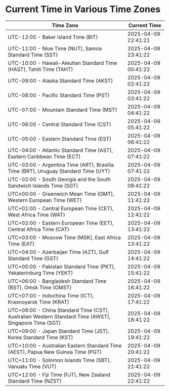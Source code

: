 # Current Time in Various Time Zones

| Time Zone | Current Time |
|-----------|--------------|
| UTC-12:00 - Baker Island Time (BIT) | 2025-04-09 22:41:21 |
| UTC-11:00 - Niue Time (NUT), Samoa Standard Time (SST) | 2025-04-08 23:41:22 |
| UTC-10:00 - Hawaii-Aleutian Standard Time (HAST), Tahiti Time (TAHT) | 2025-04-09 00:41:22 |
| UTC-09:00 - Alaska Standard Time (AKST) | 2025-04-09 02:41:22 |
| UTC-08:00 - Pacific Standard Time (PST) | 2025-04-09 03:41:22 |
| UTC-07:00 - Mountain Standard Time (MST) | 2025-04-09 04:41:22 |
| UTC-06:00 - Central Standard Time (CST) | 2025-04-09 05:41:22 |
| UTC-05:00 - Eastern Standard Time (EST) | 2025-04-09 06:41:22 |
| UTC-04:00 - Atlantic Standard Time (AST), Eastern Caribbean Time (ECT) | 2025-04-09 07:41:22 |
| UTC-03:00 - Argentina Time (ART), Brasília Time (BRT), Uruguay Standard Time (UYT) | 2025-04-09 07:41:22 |
| UTC-02:00 - South Georgia and the South Sandwich Islands Time (SGT) | 2025-04-09 08:41:22 |
| UTC±00:00 - Greenwich Mean Time (GMT), Western European Time (WET) | 2025-04-09 11:41:22 |
| UTC+01:00 - Central European Time (CET), West Africa Time (WAT) | 2025-04-09 12:41:22 |
| UTC+02:00 - Eastern European Time (EET), Central Africa Time (CAT) | 2025-04-09 13:41:22 |
| UTC+03:00 - Moscow Time (MSK), East Africa Time (EAT) | 2025-04-09 13:41:22 |
| UTC+04:00 - Azerbaijan Time (AZT), Gulf Standard Time (GST) | 2025-04-09 14:41:22 |
| UTC+05:00 - Pakistan Standard Time (PKT), Yekaterinburg Time (YEKT) | 2025-04-09 15:41:22 |
| UTC+06:00 - Bangladesh Standard Time (BST), Omsk Time (OMST) | 2025-04-09 16:41:22 |
| UTC+07:00 - Indochina Time (ICT), Krasnoyarsk Time (KRAT) | 2025-04-09 17:41:22 |
| UTC+08:00 - China Standard Time (CST), Australian Western Standard Time (AWST), Singapore Time (SGT) | 2025-04-09 18:41:22 |
| UTC+09:00 - Japan Standard Time (JST), Korea Standard Time (KST) | 2025-04-09 19:41:22 |
| UTC+10:00 - Australian Eastern Standard Time (AEST), Papua New Guinea Time (PGT) | 2025-04-09 20:41:22 |
| UTC+11:00 - Solomon Islands Time (SBT), Vanuatu Time (VUT) | 2025-04-09 21:41:22 |
| UTC+12:00 - Fiji Time (FJT), New Zealand Standard Time (NZST) | 2025-04-09 22:41:22 |
